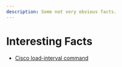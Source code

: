 ```yaml
---
description: Some not very obvious facts.
---
```


# Interesting Facts

* [Cisco load-interval command](load-interval.md)

